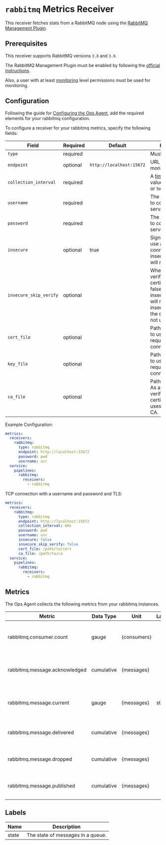 # `rabbitmq` Metrics Receiver

This receiver fetches stats from a RabbitMQ node using the [RabbitMQ Management Plugin](https://www.rabbitmq.com/management.html).

## Prerequisites

This receiver supports RabbitMQ versions `3.8` and `3.9`.

The RabbitMQ Management Plugin must be enabled by following the [official instructions](https://www.rabbitmq.com/management.html#getting-started).

Also, a user with at least [monitoring](https://www.rabbitmq.com/management.html#permissions) level permissions must be used for monitoring.
## Configuration

Following the guide for [Configuring the Ops Agent](https://cloud.google.com/stackdriver/docs/solutions/agents/ops-agent/configuration#file-location), add the required elements for your rabbitmq configuration.

To configure a receiver for your rabbitmq metrics, specify the following fields:

| Field                   | Required | Default                         | Description |
| ---                     | ---      | ---                             | ---         |
| `type`                  | required |                                 | Must be `rabbitmq`. |
| `endpoint`              | optional | `http://localhost:15672`        | URL of node to be monitored |
| `collection_interval`   | required |                                 | A [time.Duration](https://pkg.go.dev/time#ParseDuration) value, such as `30s` or `5m`. |
| `username`              | required |                                 | The username used to connect to the server. |
| `password`              | required |                                 | The password used to connect to the server. |
| `insecure`              | optional | true                            | Signals whether to use a secure TLS connection or not. If insecure is true TLS will not be enabled. |
| `insecure_skip_verify`  | optional |                                 | Whether to skip verifying the certificate or not. A false value of insecure_skip_verify will not be used if insecure is true as the connection will not use TLS at all. |
| `cert_file`             | optional |                                 | Path to the TLS cert to use for TLS required connections. |
| `key_file`              | optional |                                 | Path to the TLS key to use for TLS required connections. |
| `ca_file`               | optional |                                 | Path to the CA cert. As a client this verifies the server certificate. If empty, uses system root CA. |

Example Configuration:


```yaml
metrics:
  receivers:
    rabbitmq:
      type: rabbitmq 
      endpoint: http://localhost:15672
      password: pwd
      username: usr
  service:
    pipelines:
      rabbitmq:
        receivers:
          - rabbitmq
```

TCP connection with a username and password and TLS:

```yaml
metrics:
  receivers:
    rabbitmq:
      type: rabbitmq 
      endpoint: http://localhost:15672
      collection_interval: 60s
      password: pwd
      username: usr
      insecure: false
      insecure_skip_verify: false
      cert_file: /path/to/cert
      ca_file: /path/to/ca
  service:
    pipelines:
      rabbitmq:
        receivers:
          - rabbitmq
```

## Metrics

The Ops Agent collects the following metrics from your rabbitmq instances.

| Metric                                                 | Data Type | Unit        | Labels                          | Description    |
| ---                                                    | ---       | ---         | ---                             | ---            | 
| rabbitmq.consumer.count | gauge | {consumers} |   | The number of consumers currently reading from the queue. |
| rabbitmq.message.acknowledged | cumulative | {messages} |   | The number of messages acknowledged by consumers. |
| rabbitmq.message.current | gauge | {messages} | state  | The total number of messages currently in the queue. |
| rabbitmq.message.delivered | cumulative | {messages} |   | The number of messages delivered to consumers. |
| rabbitmq.message.dropped | cumulative | {messages} |   | The number of messages dropped as unroutable. |
| rabbitmq.message.published | cumulative | {messages} |   | The number of messages published to a queue. |

## Labels

| Name | Description |
| ---- | ----------- |
| state | The state of messages in a queue. |